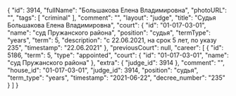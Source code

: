 {
    "id": 3914,
    "fullName": "Большакова Елена Владимировна",
    "photoURL": "",
    "tags": [
        "criminal"
    ],
    "comment": "",
    "layout": "judge",
    "title": "Судья Большакова Елена Владимировна",
    "court": {
        "id": "01-017-03-01",
        "name": "суд Пружанского района",
        "position": "судья",
        "termType": "years",
        "term": 5,
        "description": "c 22.06.2021, на срок 5 лет, по указу 235",
        "timestamp": "22.06.2021"
    },
    "previousCourt": null,
    "career": [
        {
            "id": 5186,
            "term": 5,
            "type": "appointed",
            "court": {
                "id": "01-017-03-01",
                "name": "суд Пружанского района"
            },
            "extra": {
                "judge_id": 3914
            },
            "comment": "",
            "house_id": "01-017-03-01",
            "judge_id": 3914,
            "position": "судья",
            "term_type": "years",
            "timestamp": "2021-06-22",
            "decree_number": "235"
        }
    ]
}